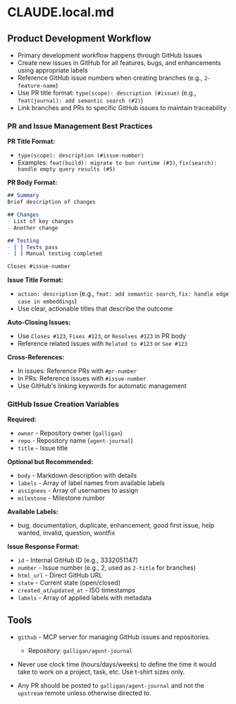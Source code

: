 # CLAUDE.local.md

## Product Development Workflow

- Primary development workflow happens through GitHub Issues
- Create new issues in GitHub for all features, bugs, and enhancements using appropriate labels
- Reference GitHub issue numbers when creating branches (e.g., `2-feature-name`)
- Use PR title format: `type(scope): description (#issue)` (e.g., `feat(journal): add semantic search (#2)`)
- Link branches and PRs to specific GitHub issues to maintain traceability

### PR and Issue Management Best Practices

**PR Title Format:**
- `type(scope): description (#issue-number)`
- Examples: `feat(build): migrate to bun runtime (#3)`, `fix(search): handle empty query results (#5)`

**PR Body Format:**
```markdown
## Summary
Brief description of changes

## Changes
- List of key changes
- Another change

## Testing
- [ ] Tests pass
- [ ] Manual testing completed

Closes #issue-number
```

**Issue Title Format:**
- `action: description` (e.g., `feat: add semantic search`, `fix: handle edge case in embeddings`)
- Use clear, actionable titles that describe the outcome

**Auto-Closing Issues:**
- Use `Closes #123`, `Fixes #123`, or `Resolves #123` in PR body
- Reference related issues with `Related to #123` or `See #123`

**Cross-References:**
- In issues: Reference PRs with `#pr-number`  
- In PRs: Reference issues with `#issue-number`
- Use GitHub's linking keywords for automatic management

### GitHub Issue Creation Variables

**Required:**
- `owner` - Repository owner (`galligan`)
- `repo` - Repository name (`agent-journal`)
- `title` - Issue title

**Optional but Recommended:**
- `body` - Markdown description with details
- `labels` - Array of label names from available labels
- `assignees` - Array of usernames to assign
- `milestone` - Milestone number

**Available Labels:**
- bug, documentation, duplicate, enhancement, good first issue, help wanted, invalid, question, wontfix

**Issue Response Format:**
- `id` - Internal GitHub ID (e.g., 3332051147)
- `number` - Issue number (e.g., 2, used as `2-title` for branches)
- `html_url` - Direct GitHub URL
- `state` - Current state (open/closed)
- `created_at`/`updated_at` - ISO timestamps
- `labels` - Array of applied labels with metadata

## Tools

- `github` - MCP server for managing GitHub issues and repositories.
  - Repository: `galligan/agent-journal`


- Never use clock time (hours/days/weeks) to define the time it would take to work on a project, task, etc. Use t-shirt sizes only.
- Any PR should be posted to `galligan/agent-journal` and not the `upstream` remote unless otherwise directed to.